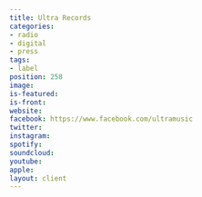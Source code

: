 ```yaml
---
title: Ultra Records
categories:
- radio
- digital
- press
tags:
- label
position: 258
image: 
is-featured: 
is-front: 
website: 
facebook: https://www.facebook.com/ultramusic
twitter: 
instagram: 
spotify: 
soundcloud: 
youtube: 
apple: 
layout: client
---
```


